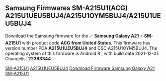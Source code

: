 <h2>Samsung Firmwares SM-A215U1(ACG) A215U1UEU5BUJ4/A215U1OYM5BUJ4/A215U1UEU5BUJ4</h2>
Download the Samsung firmware for the ✅ <strong>Samsung Galaxy A21 </strong> ⭐ <strong>SM-A215U1</strong> with product code <strong>ACG</strong> <strong> from United States</strong>. This firmware has version number PDA <strong>A215U1UEU5BUJ4</strong> and CSC A215U1OYM5BUJ4. The operating system of this firmware is Android R , with build date 2021-12-01. Changelist <strong>22393344</strong>.


[SM-A215U1](https://samfirm.shop/samsung/model/SM-A215U1)
[A215U1UEU5BUJ4](https://samfirm.shop/samsung/pda/A215U1UEU5BUJ4)
[Download Firmware Samsung Galaxy A21 SM-A215U1](https://samfirm.shop/samsung/firmware/479120)
